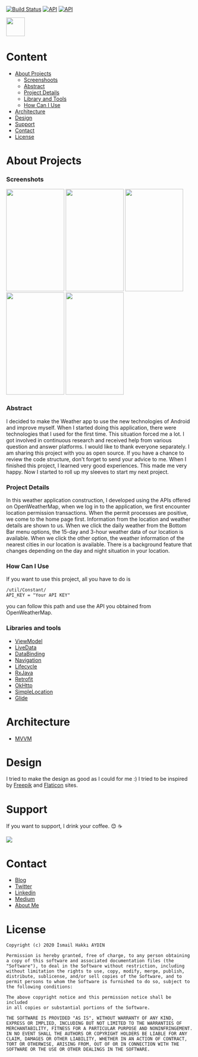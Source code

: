 [![Build Status](https://img.shields.io/badge/platform-Android-green)](https://www.android.com/) [![API](https://img.shields.io/badge/API-+23-brightgreen)](https://android-arsenal.com/api?level=23) [![API](https://img.shields.io/badge/license-MIT-blue)]()

<img src="https://i.ibb.co/WtCKy6j/ic-launcher-web1.png" width="50" height="50" align="center">

# Content
- [About Projects](https://github.com/studiodoctor/weather-app#about-projects)
  - [Screenshoots](https://github.com/studiodoctor/weather-app#screenshoots)
  - [Abstract](https://github.com/studiodoctor/weather-app#abstract)
  - [Project Details](https://github.com/studiodoctor/weather-app#projects-details)
  - [Library and Tools](https://github.com/studiodoctor/weather-app#library-and-tools)
  - [How Can I Use](https://github.com/studiodoctor/weather-app#how-can-i-use)
- [Architecture](https://github.com/studiodoctor/weather-app#architecture)
- [Design](https://github.com/studiodoctor/weather-app#desing)
- [Support](https://github.com/studiodoctor/weather-app#support)
- [Contact](https://github.com/studiodoctor/weather-app#contact)
- [License](https://github.com/studiodoctor/weather-app#license)

# About Projects
### Screenshots
<img src="https://ibb.co/fvJ0p2L" width="156" height="275">    <img src="http://ismailhakkiaydin.com/wp-content/uploads/2020/04/location.png" width="156" height="275">    <img src="http://ismailhakkiaydin.com/wp-content/uploads/2020/04/days.png" width="156" height="275">    <img src="http://ismailhakkiaydin.com/wp-content/uploads/2020/04/nearby.png" width="156" height="275">    <img src="http://ismailhakkiaydin.com/wp-content/uploads/2020/04/nearby_detail.png" width="156" height="275">

### Abstract
 I decided to make the Weather app to use the new technologies of Android and improve myself. When I started doing this application, there were technologies that I used for the first time. This situation forced me a lot. I got involved in continuous research and received help from various question and answer platforms. I would like to thank everyone separately. I am sharing this project with you as open source. If you have a chance to review the code structure, don't forget to send your advice to me. When I finished this project, I learned very good experiences. This made me very happy. Now I started to roll up my sleeves to start my next project.

### Project Details
In this weather application construction, I developed using the APIs offered on OpenWeatherMap, when we log in to the application, we first encounter location permission transactions. When the permit processes are positive, we come to the home page first. Information from the location and weather details are shown to us. When we click the daily weather from the Bottom Bar menu options, the 15-day and 3-hour weather data of our location is available. When we click the other option, the weather information of the nearest cities in our location is available. There is a background feature that changes depending on the day and night situation in your location.

### How Can I Use
If you want to use this project, all you have to do is 
```
/util/Constant/
API_KEY = "Your API KEY"
```
you can follow this path and use the API you obtained from OpenWeatherMap.

### Libraries and tools
 - [ViewModel](https://developer.android.com/topic/libraries/architecture/viewmodel)
 - [LiveData](https://developer.android.com/topic/libraries/architecture/livedata)
 - [DataBinding](https://developer.android.com/topic/libraries/data-binding/)
 - [Navigation](https://developer.android.com/guide/navigation/)
 - [Lifecycle](https://developer.android.com/topic/libraries/architecture/lifecycle)
 - [RxJava](https://github.com/ReactiveX/RxJava)
 - [Retrofit](https://square.github.io/retrofit/)
 - [OkHttp](https://square.github.io/okhttp/)
 - [SimpleLocation](https://github.com/delight-im/Android-SimpleLocation)
 - [Glide](https://github.com/bumptech/glide)

# Architecture
 - [MVVM](https://developer.android.com/jetpack/docs/guide)

# Design
I tried to make the design as good as I could for me :) I tried to be inspired by [Freepik](https://www.freepik.com/) and [Flaticon](https://www.flaticon.com/) sites.

# Support
If you want to support, I drink your coffee. :blush: :coffee: 

[<img src="http://ismailhakkiaydin.com/wp-content/uploads/2020/04/patreon.png">](https://www.patreon.com/ihaydinn)

# Contact
- [Blog](http://ismailhakkiaydin.com)
- [Twitter](https://twitter.com/ihaydinn)
- [Linkedin](https://linkedin.com/in/ihaydinn)
- [Medium](https://medium.com/@ihaydinn)
- [About Me](https://about.me/ismailhakkiaydin)

# License
```
Copyright (c) 2020 İsmail Hakkı AYDIN

Permission is hereby granted, free of charge, to any person obtaining
a copy of this software and associated documentation files (the
"Software"), to deal in the Software without restriction, including
without limitation the rights to use, copy, modify, merge, publish,
distribute, sublicense, and/or sell copies of the Software, and to
permit persons to whom the Software is furnished to do so, subject to
the following conditions:

The above copyright notice and this permission notice shall be included
in all copies or substantial portions of the Software.

THE SOFTWARE IS PROVIDED "AS IS", WITHOUT WARRANTY OF ANY KIND,
EXPRESS OR IMPLIED, INCLUDING BUT NOT LIMITED TO THE WARRANTIES OF
MERCHANTABILITY, FITNESS FOR A PARTICULAR PURPOSE AND NONINFRINGEMENT.
IN NO EVENT SHALL THE AUTHORS OR COPYRIGHT HOLDERS BE LIABLE FOR ANY
CLAIM, DAMAGES OR OTHER LIABILITY, WHETHER IN AN ACTION OF CONTRACT,
TORT OR OTHERWISE, ARISING FROM, OUT OF OR IN CONNECTION WITH THE
SOFTWARE OR THE USE OR OTHER DEALINGS IN THE SOFTWARE.
```

